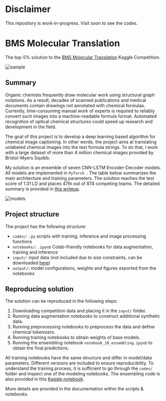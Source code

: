 # Disclaimer

This repository is work-in-progress. Visit soon to see the codes.



# BMS Molecular Translation

The top-5% solution to the [BMS Molecular Translation](https://www.kaggle.com/c/bms-molecular-translation) Kaggle Competition.

![sample](https://i.postimg.cc/sghDH7f9/Screen-2021-06-04-at-09-38-30.jpg)


## Summary

Organic chemists frequently draw molecular work using structural graph notations. As a result, decades of scanned publications and medical documents contain drawings not annotated with chemical formulas. Currently, time-consuming manual work of experts is required to reliably convert such images into a machine-readable formula format. Automated recognition of optical chemical structures could speed up research and development in the field.

The goal of this project is to develop a deep learning based algorithm for chemical image captioning. In other words, the project aims at translating unlabeled chemical images into the text formula strings. To do that, I work with a large dataset of more than 4 million chemical images provided by Bristol-Myers Squibb.

My solution is an ensemble of seven CNN-LSTM Encoder-Decoder models. All models are implemented in `PyTorch `. The table below summarizes the main architecture and training parameters. The solution reaches the test score of 1.31 LD and places 47th out of 874 competing teams. The detailed summary is provided in [this writeup](https://www.kaggle.com/c/bms-molecular-translation/discussion/243845).

![models](https://i.postimg.cc/cLrTp1Pc/Screen-2021-06-04-at-10-17-02.jpg)


## Project structure

The project has the following structure:
- `codes/`: `.py` scripts with training, inference and image processing functions
- `notebooks/`: `.ipynb` Colab-friendly notebooks for data augmentation, training and inference
- `input/`: input data (not included due to size constraints, can be downloaded [here](https://www.kaggle.com/c/bms-molecular-translation))
- `output/`: model configurations, weights and figures exported from the notebooks


## Reproducing solution

The solution can be reproduced in the following steps:
1. Downloading competition data and placing it in the `input/` folder.
2. Running data augmentation notebooks to construct additional synthetic data.
3. Running preprocessing notebooks to preprocess the data and define chemical tokenizers.
4. Running training notebooks to obtain weights of base models.
5. Running the ensembling notebook `notebook_10_ensembling.ipynb` to obtain the final predictions.

All training notebooks have the same structure and differ in model/data parameters. Different versions are included to ensure reproducibility. To understand the training process, it is sufficient to go through the `codes/` folder and inspect one of the modeling notebooks. The ensembling code is also provided in this [Kaggle notebook](https://www.kaggle.com/kozodoi/47th-place-solution-bms-ensembling).

More details are provided in the documentation within the scripts & notebooks.
